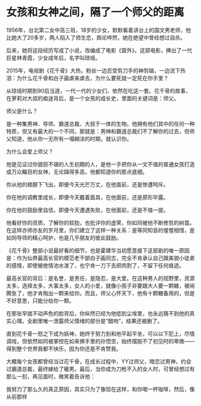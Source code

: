 # 女孩和女神之间，隔了一个师父的距离

1956年，台北第二女中高三班，18岁的少女，默默看着讲台上的国文男老师，他比她大了20多岁，两人陷入了师生恋，舆论哗然，她在绝望中曾经想过自杀。 

后来，她将这段经历写成了小说，改编成了电影《窗外》。这部电影，捧出了一代巨星林青霞，少女成年后，名字叫琼瑶。 

2015年，电视剧《花千骨》大热，粉丝一边忍受剪刀手的神剪辑，一边流下热泪：为什么花千骨和白子画虐来虐去，为什么要死就一定死在你手里？ 

从琼瑶时期到90后当道，一代一代的少女们，依然在吃这一套。花千骨的故事，在萝莉对大叔的痴迷背后，是一个女孩的成长史，里面的关键词是：师父。 

师父是什么？ 

是一种集男神、导师、霸道总裁、大叔于一体的生物。他拥有他们其中的任何一种特质，但又有最大的一个不同，那就是：男神和霸道总裁们不了解你的过去，但师父知道，他从你一无所有一塌糊涂的时期，就认识你。 

为什么会爱上师父？ 

他是见证过你狼狈不堪的人生初期的人，是他一手把你从一文不值的普通女孩打造成万众瞩目的女神，无论蹿得多高，他都知道你的那点底细。 

你从他的翅膀下飞出，即便今天光芒万丈，在他面前，还是惨遭呵斥。 

你在他的调教里成长，即便今天戴着面具，在他面前，还是原形毕露。 

你在他的鼓励里自信，即便今天遭遇失败，在他面前，还是不值一提。 

他看好你的资质，了解你的软肋，也批评你的虚荣，你如同被他不断修剪的树苗。在这样亦师亦友的岁月里，你们建立了这样一种关系：是等同知音的惺惺相惜，是如同导师的精心呵护，也是几乎朋友的彼此鼓励。 

《花千骨》整部小说最好看的细节，也是霍建华当初愿意接下这部剧的唯一原因是：作为仙界最高长官的模范老干部白子画同志，完全不肯承认自己跟美貌小徒弟的感情，即使被绝情池水泼了，也宁肯一刀下去把肉割了，不留下任何痕迹。 

最高长官的背后：是名誉，是责任，是隐忍，是大爱。在这种男人的视野里，资源太多，选择太多，大事太多，女人的小爱，就像小孩子非要跟大人要一颗糖，被闹腾急了，他才肯掏出一颗来给你。而且，师父心怀天下，他有十颗糖备用的，但是不好意思，只能分给你一颗。 

在那张早就不动声色的脸背后，你纵然已经为他低到尘埃里，也永远猜不到他的真实心理。全剧里唯一泄露师父情绪的部分是“醋吻”，结果还被删了。 

直到花千骨一怒之下成为妖神，她终于努力到和他平起平坐，可以以下犯上，尽情调戏，但依然如同被掌控在如来佛手里的孙悟空，始终摆脱不了初见时的卑微——得到整个世界我都不快乐，因为你还是不肯赞我。 

大概每个女孩都曾经当过花千骨，在成长过程中，YY过师父，暗恋过男神，约会过霸道总裁，最终嫁给了暖男。最后，当你成为刀枪不入的女人时，可曾经想过有那么一刻，再见面时，微笑着告诉他： 

我努力了那么久的真正原因，其实只为了像现在这样，和你喝一杯咖啡，然后，像从前那样
